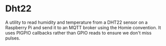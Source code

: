 # Dht22

A utility to read humidity and temperature from a DHT22 sensor on a Raspberry Pi and send it to an MQTT broker using the Homie convention. 
It uses PIGPIO callbacks rather than GPIO reads to ensure we don't miss pulses.